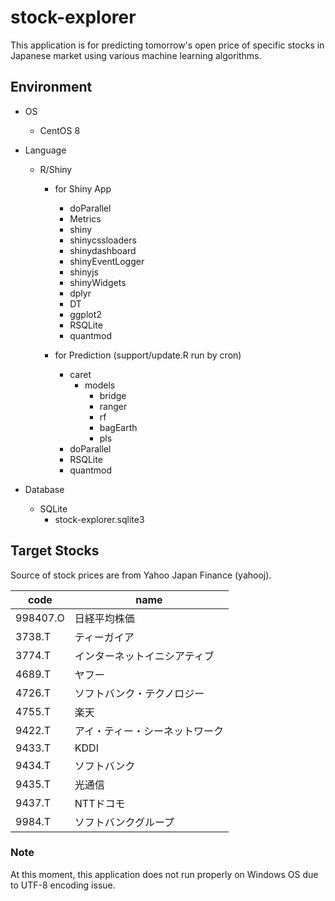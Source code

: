 # stock-explorer

This application is for predicting tomorrow's open price of specific stocks in Japanese market using various machine learning algorithms.

## Environment

- OS
  - CentOS 8

- Language
  - R/Shiny
    - for Shiny App
      - doParallel
      - Metrics
      - shiny
      - shinycssloaders
      - shinydashboard
      - shinyEventLogger
      - shinyjs
      - shinyWidgets
      - dplyr
      - DT
      - ggplot2
      - RSQLite
      - quantmod

    - for Prediction (support/update.R run by cron)
      - caret
        - models
          - bridge
          - ranger
          - rf
          - bagEarth
          - pls
      - doParallel
      - RSQLite
      - quantmod

- Database
  - SQLite
    - stock-explorer.sqlite3


## Target Stocks

Source of stock prices are from Yahoo Japan Finance (yahooj).

| code | name |
|------|------|
| 998407.O | 日経平均株価 |
| 3738.T | ティーガイア |
| 3774.T | インターネットイニシアティブ |
| 4689.T | ヤフー |
| 4726.T | ソフトバンク・テクノロジー |
| 4755.T | 楽天 |
| 9422.T | アイ・ティー・シーネットワーク |
| 9433.T | KDDI |
| 9434.T | ソフトバンク |
| 9435.T | 光通信 |
| 9437.T | NTTドコモ |
| 9984.T | ソフトバンクグループ |


### Note

At this moment, this application does not run properly on Windows OS due to UTF-8 encoding issue.
